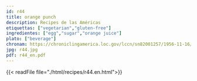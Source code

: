 ```yaml
---
id: r44
title: orange punch
description: Recipes de las Américas
etiquettas: ["vegetarian","gluten-free"]
ingredientes: ["egg","sugar","orange juice"]
plato: ["beverage"]
chronam: https://chroniclingamerica.loc.gov/lccn/sn82001257/1956-11-16/ed-1/seq-5/
jpg: r44.jpg
pdf: r44_en.pdf
---
```


{{< readFile file="./html/recipes/r44.en.html">}}
